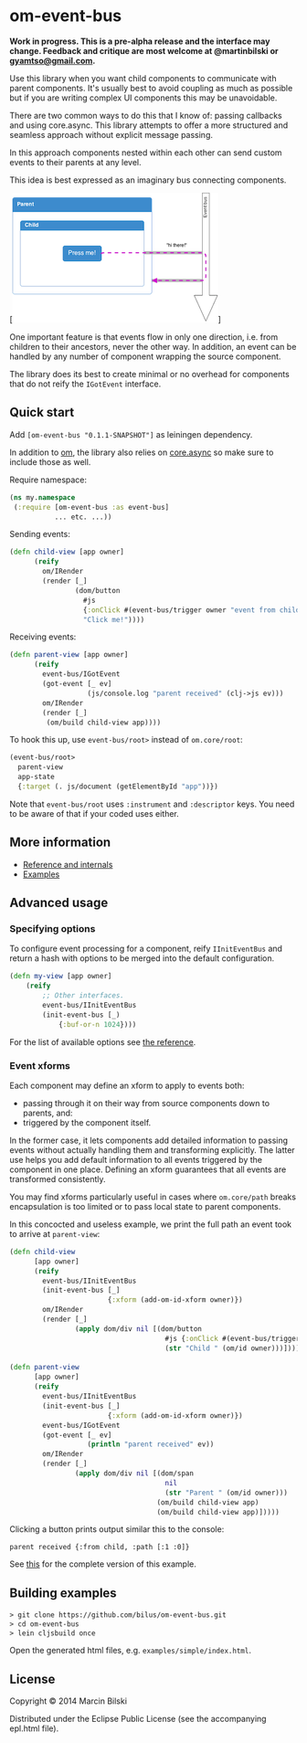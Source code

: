 # om-event-bus

**Work in progress. This is a pre-alpha release and the interface may change. Feedback and critique are most welcome at @martinbilski or gyamtso@gmail.com.**



Use this library when you want child components to communicate with parent components. It's usually best to avoid
coupling as much as possible but if you are writing complex UI components this may be unavoidable.

There are two common ways to do this that I know of: passing callbacks and using core.async. This library attempts to
 offer a more structured and seamless approach without explicit message passing.

In this approach components nested within each other can send custom events to their parents at any level.

This idea is best expressed as an imaginary bus connecting components.

[![High-level overview](https://raw.githubusercontent.com/bilus/om-event-bus/master/docs/event-bus.png)]

One important feature is that events flow in only one direction, i.e. from children to their ancestors, never the other
way. In addition, an event can be handled by any number of component wrapping the source component.

The library does its best to create minimal or no overhead for components that do not reify the `IGotEvent` interface.

## Quick start

Add `[om-event-bus "0.1.1-SNAPSHOT"]` as leiningen dependency.

In addition to [om](https://github.com/swannodette/om), the library also relies on
[core.async](https://github.com/clojure/core.async) so make sure to include those as well.

Require namespace:

```clojure
(ns my.namespace
 (:require [om-event-bus :as event-bus]
           ... etc. ...))
```

Sending events:

```clojure
(defn child-view [app owner]
      (reify
        om/IRender
        (render [_]
                (dom/button
                  #js
                  {:onClick #(event-bus/trigger owner "event from child")}
                  "Click me!"))))
```

Receiving events:

```clojure
(defn parent-view [app owner]
      (reify
        event-bus/IGotEvent
        (got-event [_ ev]
                   (js/console.log "parent received" (clj->js ev)))
        om/IRender
        (render [_]
         (om/build child-view app))))
```

To hook this up, use `event-bus/root>` instead of `om.core/root`:

```clojure
(event-bus/root>
  parent-view
  app-state
  {:target (. js/document (getElementById "app"))})
```

Note that `event-bus/root` uses `:instrument` and `:descriptor` keys. You need to be aware of that if your coded uses either.

## More information

* [Reference and internals](http://bilus.github.io/om-event-bus/)
* [Examples](https://github.com/bilus/om-event-bus/tree/master/examples)


## Advanced usage

### Specifying options

To configure event processing for a component, reify `IInitEventBus` and return a hash with options to be merged into
the default configuration.

```clojure
(defn my-view [app owner]
    (reify
        ;; Other interfaces.
        event-bus/IInitEventBus
        (init-event-bus [_)
            {:buf-or-n 1024})))
```

For the list of available options see [the reference](http://bilus.github.io/om-event-bus/).

### Event xforms

Each component may define an xform to apply to events both:

 - passing through it on their way from source components down to parents, and:
 - triggered by the component itself.

In the former case, it lets components add detailed information to passing events without actually handling them and
transforming explicitly. The latter use helps you add default information to all events triggered by the component in
one place. Defining an xform guarantees that all events are transformed consistently.

You may find xforms particularly useful in cases where `om.core/path` breaks encapsulation is too limited or to pass
local state to parent components.

In this concocted and useless example, we print the full path an event took to arrive at `parent-view`:

```clojure
(defn child-view
      [app owner]
      (reify
        event-bus/IInitEventBus
        (init-event-bus [_]
                        {:xform (add-om-id-xform owner)})
        om/IRender
        (render [_]
                (apply dom/div nil [(dom/button
                                      #js {:onClick #(event-bus/trigger owner {:from "child"})}
                                      (str "Child " (om/id owner)))]))))

(defn parent-view
      [app owner]
      (reify
        event-bus/IInitEventBus
        (init-event-bus [_]
                        {:xform (add-om-id-xform owner)})
        event-bus/IGotEvent
        (got-event [_ ev]
                   (println "parent received" ev))
        om/IRender
        (render [_]
                (apply dom/div nil [(dom/span
                                      nil
                                      (str "Parent " (om/id owner)))
                                    (om/build child-view app)
                                    (om/build child-view app)]))))
```

Clicking a button prints output similar this to the console:

```
parent received {:from child, :path [:1 :0]}
```

See [this](https://github.com/bilus/om-event-bus/tree/master/examples/xform) for the complete version of this example.


## Building examples

```
> git clone https://github.com/bilus/om-event-bus.git
> cd om-event-bus
> lein cljsbuild once
```

Open the generated html files, e.g. `examples/simple/index.html`.


## License

Copyright © 2014 Marcin Bilski

Distributed under the Eclipse Public License (see the accompanying epl.html file).
